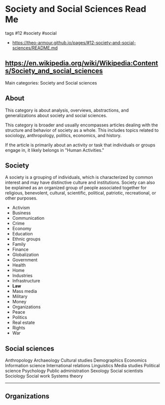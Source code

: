 # Society and Social Sciences Read Me

tags #12 #society #social

* https://theo-armour.github.io/pages/#12-society-and-social-sciences/README.md


## https://en.wikipedia.org/wiki/Wikipedia:Contents/Society_and_social_sciences

Main categories: Society and Social sciences

## About

This category is about analysis, overviews, abstractions, and generalizations about society and social sciences.

This category is broader and usually encompasses articles dealing with the structure and behavior of society as a whole. This includes topics related to sociology, anthropology, politics, economics, and history.

If the article is primarily about an activity or task that individuals or groups engage in, it likely belongs in "Human Activities."

## Society

A society is a grouping of individuals, which is characterized by common interest and may have distinctive culture and institutions. Society can also be explained as an organized group of people associated together for religious, benevolent, cultural, scientific, political, patriotic, recreational, or other purposes.

* Activism
* Business
* Communication
* Crime
* Economy
* Education
* Ethnic groups
* Family
* Finance
* Globalization
* Government
* Health
* Home
* Industries
* Infrastructure
* **Law**
* Mass media
* Military
* Money
* Organizations
* Peace
* Politics
* Real estate
* Rights
* War

## Social sciences

Anthropology
Archaeology
Cultural studies
Demographics
Economics
Information science
International relations
Linguistics
Media studies
Political science
Psychology
Public administration
Sexology
Social scientists
Sociology
Social work
Systems theory

***

## Organizations
